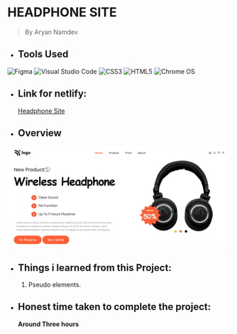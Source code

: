 # HEADPHONE SITE
> By Aryan Namdev

 * ## Tools Used


![Figma](https://img.shields.io/badge/figma-%23F24E1E.svg?style=for-the-badge&logo=figma&logoColor=white)
![Visual Studio Code](https://img.shields.io/badge/Visual%20Studio%20Code-0078d7.svg?style=for-the-badge&logo=visual-studio-code&logoColor=white)
![CSS3](https://img.shields.io/badge/css3-%231572B6.svg?style=for-the-badge&logo=css3&logoColor=white)
![HTML5](https://img.shields.io/badge/html5-%23E34F26.svg?style=for-the-badge&logo=html5&logoColor=white)
![Chrome OS](https://img.shields.io/badge/chrome%20os-3d89fc?style=for-the-badge&logo=google%20chrome&logoColor=white)

* ## Link for netlify:
    [Headphone Site](https://headphone-site-08.netlify.app/)


 * ## Overview

![alt text](/Product%20Home%20Page.png)

* ## Things i learned from this Project:
    1. Pseudo elements.

* ## Honest time taken to complete the project:
    __Around Three hours__





